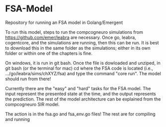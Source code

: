 # FSA-Model
Repository for running an FSA model in Golang/Emergent

To run this model, steps to run the compcogneuro simulations from https://github.com/emer/leabra are necessary. Once go, leabra, cogentcore, and the simulations are running, then this can be run. It is best to download this in the same folder as the simulations; either in its own folder or within one of the chapters is fine.

On windows, it is run in git bash. Once the file is dowloaded and unziped, in git bash (or the terminal for mac) cd where the FSA code is located (i.e., .../go/leabra/sims/chXYZ/fsa) and type the command "core run". The model should run from there!

Currently there are the "easy" and "hard" tasks for the FSA model. The input represent the presented state at the time, and the output represents the prediction. The rest of the model architecture can be explained from the compcogneuro SIR model.

The action is in the fsa.go and fsa_env.go files! The rest are for compiling and running
